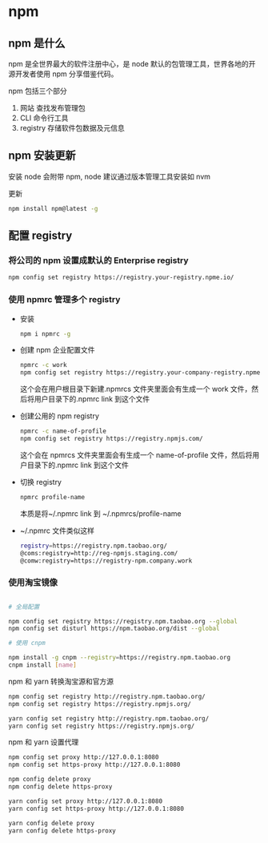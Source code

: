 # npm

## npm 是什么

npm 是全世界最大的软件注册中心，是 node 默认的包管理工具，世界各地的开源开发者使用 npm 分享借鉴代码。

npm 包括三个部分

1. 网站 查找发布管理包
2. CLI 命令行工具
3. registry 存储软件包数据及元信息

## npm 安装更新

安装 node 会附带 npm, node 建议通过版本管理工具安装如 nvm

更新

```bash
npm install npm@latest -g
```

## 配置 registry

### 将公司的 npm 设置成默认的 Enterprise registry

```bash
npm config set registry https://registry.your-registry.npme.io/
```

### 使用 npmrc 管理多个 registry

- 安装
  ```bash
  npm i npmrc -g
  ```
- 创建 npm 企业配置文件

  ```bash
  npmrc -c work
  npm config set registry https://registry.your-company-registry.npme.io/
  ```

  这个会在用户根目录下新建.npmrcs 文件夹里面会有生成一个 work 文件，然后将用户目录下的.npmrc link 到这个文件

- 创建公用的 npm registry

  ```bash
  npmrc -c name-of-profile
  npm config set registry https://registry.npmjs.com/
  ```

  这个会在 npmrcs 文件夹里面会有生成一个 name-of-profile 文件，然后将用户目录下的.npmrc link 到这个文件

- 切换 registry

  ```bash
  npmrc profile-name
  ```

  本质是将~/.npmrc link 到 ~/.npmrcs/profile-name

- ~/.npmrc 文件类似这样

  ```bash
  registry=https://registry.npm.taobao.org/
  @coms:registry=http://reg-npmjs.staging.com/
  @comw:registry=https://registry-npm.company.work
  ```

### 使用淘宝镜像

```bash

# 全局配置

npm config set registry https://registry.npm.taobao.org --global
npm config set disturl https://npm.taobao.org/dist --global

# 使用 cnpm

npm install -g cnpm --registry=https://registry.npm.taobao.org
cnpm install [name]

```

npm 和 yarn 转换淘宝源和官方源

```bash
npm config set registry http://registry.npm.taobao.org/
npm config set registry https://registry.npmjs.org/

yarn config set registry http://registry.npm.taobao.org/
yarn config set registry https://registry.npmjs.org/
```

npm 和 yarn 设置代理

```bash
npm config set proxy http://127.0.0.1:8080
npm config set https-proxy http://127.0.0.1:8080

npm config delete proxy
npm config delete https-proxy

yarn config set proxy http://127.0.0.1:8080
yarn config set https-proxy http://127.0.0.1:8080

yarn config delete proxy
yarn config delete https-proxy
```
